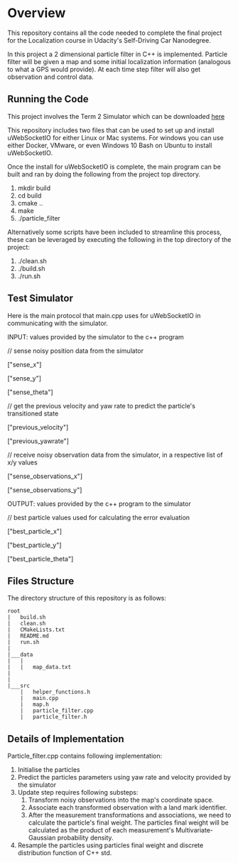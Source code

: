 # Overview
This repository contains all the code needed to complete the final project for the Localization course in Udacity's Self-Driving Car Nanodegree.

In this project a 2 dimensional particle filter in C++ is implemented. Particle filter will be given a map and some initial localization information (analogous to what a GPS would provide). At each time step filter will also get observation and control data.

## Running the Code
This project involves the Term 2 Simulator which can be downloaded [here](https://github.com/udacity/self-driving-car-sim/releases)

This repository includes two files that can be used to set up and install uWebSocketIO for either Linux or Mac systems. For windows you can use either Docker, VMware, or even Windows 10 Bash on Ubuntu to install uWebSocketIO.

Once the install for uWebSocketIO is complete, the main program can be built and ran by doing the following from the project top directory.

1. mkdir build
2. cd build
3. cmake ..
4. make
5. ./particle_filter

Alternatively some scripts have been included to streamline this process, these can be leveraged by executing the following in the top directory of the project:

1. ./clean.sh
2. ./build.sh
3. ./run.sh

## Test Simulator
Here is the main protocol that main.cpp uses for uWebSocketIO in communicating with the simulator.

INPUT: values provided by the simulator to the c++ program

// sense noisy position data from the simulator

["sense_x"]

["sense_y"]

["sense_theta"]

// get the previous velocity and yaw rate to predict the particle's transitioned state

["previous_velocity"]

["previous_yawrate"]

// receive noisy observation data from the simulator, in a respective list of x/y values

["sense_observations_x"]

["sense_observations_y"]


OUTPUT: values provided by the c++ program to the simulator

// best particle values used for calculating the error evaluation

["best_particle_x"]

["best_particle_y"]

["best_particle_theta"]

## Files Structure
The directory structure of this repository is as follows:

```
root
|   build.sh
|   clean.sh
|   CMakeLists.txt
|   README.md
|   run.sh
|
|___data
|   |   
|   |   map_data.txt
|   
|   
|___src
    |   helper_functions.h
    |   main.cpp
    |   map.h
    |   particle_filter.cpp
    |   particle_filter.h
```

## Details of Implementation

Particle_filter.cpp contains following implementation:

1. Initialise the particles
2. Predict the particles parameters using yaw rate and velocity provided by the simulator
3. Update step requires following substeps:  
	1. Transform noisy observations into the map's coordinate space.
	2. Associate each transformed observation with a land mark identifier.
	3. After the measurement transformations and associations, we need to calculate the particle's final weight. The particles final weight will be calculated as the product of each measurement's Multivariate-Gaussian probability density.
4. Resample the particles using particles final weight and discrete distribution function of C++ std.

